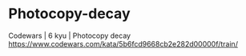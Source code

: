 # Photocopy-decay
Codewars | 6 kyu | Photocopy decay
https://www.codewars.com/kata/5b6fcd9668cb2e282d00000f/train/
